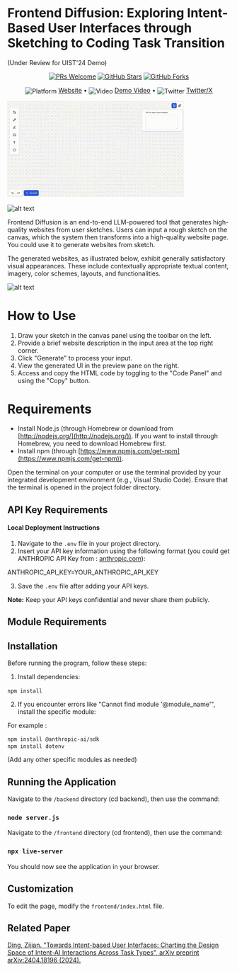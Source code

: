 # Frontend Diffusion: Exploring Intent-Based User Interfaces through Sketching to Coding Task Transition

(Under Review for UIST'24 Demo)

<p align="center">
  <a href="https://github.com/Carolzhangzz/frontendiffusion/pulls"><img src="https://img.shields.io/badge/PRs-welcome-brightgreen.svg" alt="PRs Welcome"></a>
  <a href="https://github.com/Carolzhangzz/FD/stargazers"><img src="https://img.shields.io/github/stars/Carolzhangzz/frontendiffusion" alt="GitHub Stars"></a>
  <a href="https://github.com/Carolzhangzz/FD/fork"><img src="https://img.shields.io/github/forks/Carolzhangzz/frontendiffusion" alt="GitHub Forks"></a>
</p>

<p align="center">
   <img src="https://img.icons8.com/color/48/000000/internet.png" alt="Platform" width="15" height="15" style="vertical-align: middle;"/> <a href="https://carolzhangzz.github.io/frontendiffusion/">Website</a> • 
   <img src="https://img.icons8.com/?size=100&id=114331&format=png&color=000000" alt="Video" width="18" height="18" style="vertical-align: middle; "/> <a href="https://twitter.com/jasonzding/status/1814046922874724767">Demo Video</a> •  
  <img src="https://img.icons8.com/?size=100&id=13963&format=png&color=000000" alt="Twitter" width="18" height="18" style="vertical-align: middle;"/> <a href="https://twitter.com/Carol_Zhang1027">Twitter/X</a> 
</p>

![Demo GIF](./Images/demogif.gif)

![alt text](./Images/Interface.png)

Frontend Diffusion is an end-to-end LLM-powered tool that generates high-quality websites from user sketches. Users can input a rough sketch on the canvas, which the system then transforms into a high-quality website page. You could use it to generate websites from sketch.

The generated websites, as illustrated below, exhibit generally satisfactory visual appearances. These include contextually appropriate textual content, imagery, color schemes, layouts, and functionalities.

![alt text](./Images/Examples2.png)

# How to Use 
1. Draw your sketch in the canvas panel using the toolbar on the left.
2. Provide a brief website description in the input area at the top right corner.
3. Click "Generate" to process your input.
4. View the generated UI in the preview pane on the right.
5. Access and copy the HTML code by toggling to the "Code Panel" and using the "Copy" button.
# Requirements
* Install Node.js (through Homebrew or download from [http://nodejs.org/](http://nodejs.org/)). If you want to install through Homebrew, you need to download Homebrew first.
* Install npm (through [https://www.npmjs.com/get-npm](https://www.npmjs.com/get-npm)).

Open the terminal on your computer or use the terminal provided by your integrated development environment (e.g., Visual Studio Code). 
Ensure that the terminal is opened in the project folder directory.

## API Key Requirements

#### Local Deployment Instructions

1. Navigate to the `.env` file in your project directory. 
2. Insert your API key information using the following format (you could get ANTHROPIC API Key from : [anthropic.com](https://console.anthropic.com/settings/keys)):

ANTHROPIC_API_KEY=YOUR_ANTHROPIC_API_KEY

3. Save the `.env` file after adding your API keys.

**Note:** Keep your API keys confidential and never share them publicly.

<!-- Get OpenAI API from : [openai.com](https://platform.openai.com/api-keys) -->

<!--Get PEXELS API from : [pexels.com](https://help.pexels.com/hc/en-us/articles/900004904026-How-do-I-get-an-API-key)-->

## Module Requirements

## Installation

Before running the program, follow these steps: 

1. Install dependencies:

 `npm install`

2. If you encounter errors like "Cannot find module '@module_name'", install the specific module:

For example :  

```
npm install @anthropic-ai/sdk
npm install dotenv
```

(Add any other specific modules as needed)

## Running the Application

Navigate to the `/backend` directory (cd backend), then use the command: 

### `node server.js`

Navigate to the `/frontend` directory (cd frontend), then use the command: 

### `npx live-server`

You should now see the application in your browser.

## Customization 

To edit the page, modify the `frontend/index.html` file.

## Related Paper

[Ding, Zijian. "Towards Intent-based User Interfaces: Charting the Design Space of Intent-AI Interactions Across Task Types", arXiv preprint arXiv:2404.18196 (2024).](https://arxiv.org/pdf/2404.18196)
